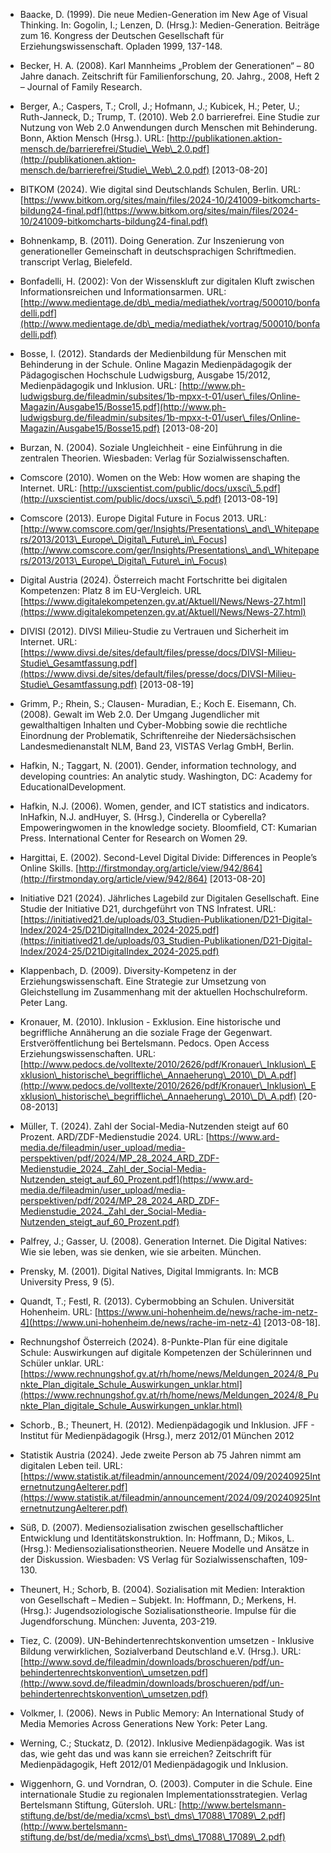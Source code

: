 <!-- filename: 99_Literatur.md -->
<!-- title: Literatur -->

- Baacke, D. (1999). Die neue Medien-Generation im New Age of Visual Thinking. In: Gogolin, I.; Lenzen, D. (Hrsg.): Medien-Generation. Beiträge zum 16. Kongress der Deutschen Gesellschaft für Erziehungswissenschaft. Opladen 1999, 137-148.

- Becker, H. A. (2008). Karl Mannheims „Problem der Generationen“ – 80 Jahre danach. Zeitschrift für Familienforschung, 20. Jahrg., 2008, Heft 2 – Journal of Family Research.

- Berger, A.; Caspers, T.; Croll, J.; Hofmann, J.; Kubicek, H.; Peter, U.; Ruth-Janneck, D.; Trump, T. (2010). Web 2.0 barrierefrei. Eine Studie zur Nutzung von Web 2.0 Anwendungen durch Menschen mit Behinderung. Bonn, Aktion Mensch (Hrsg.). URL: [http://publikationen.aktion-mensch.de/barrierefrei/Studie\_Web\_2.0.pdf](http://publikationen.aktion-mensch.de/barrierefrei/Studie\_Web\_2.0.pdf) \[2013-08-20]

- BITKOM (2024). Wie digital sind Deutschlands Schulen, Berlin. URL: [https://www.bitkom.org/sites/main/files/2024-10/241009-bitkomcharts-bildung24-final.pdf](https://www.bitkom.org/sites/main/files/2024-10/241009-bitkomcharts-bildung24-final.pdf)

- Bohnenkamp, B. (2011). Doing Generation. Zur Inszenierung von generationeller Gemeinschaft in deutschsprachigen Schriftmedien. transcript Verlag, Bielefeld.

- Bonfadelli, H. (2002): Von der Wissenskluft zur digitalen Kluft zwischen Informationsreichen und Informationsarmen. URL: [http://www.medientage.de/db\_media/mediathek/vortrag/500010/bonfadelli.pdf](http://www.medientage.de/db\_media/mediathek/vortrag/500010/bonfadelli.pdf)

- Bosse, I. (2012). Standards der Medienbildung für Menschen mit Behinderung in der Schule. Online Magazin Medienpädagogik der Pädagogischen Hochschule Ludwigsburg, Ausgabe 15/2012, Medienpädagogik und Inklusion. URL: [http://www.ph-ludwigsburg.de/fileadmin/subsites/1b-mpxx-t-01/user\_files/Online-Magazin/Ausgabe15/Bosse15.pdf](http://www.ph-ludwigsburg.de/fileadmin/subsites/1b-mpxx-t-01/user\_files/Online-Magazin/Ausgabe15/Bosse15.pdf) \[2013-08-20]

- Burzan, N. (2004). Soziale Ungleichheit - eine Einführung in die zentralen Theorien. Wiesbaden: Verlag für Sozialwissenschaften.

- Comscore (2010). Women on the Web: How women are shaping the Internet. URL: [http://uxscientist.com/public/docs/uxsci\_5.pdf](http://uxscientist.com/public/docs/uxsci\_5.pdf) \[2013-08-19]

- Comscore (2013). Europe Digital Future in Focus 2013. URL: [http://www.comscore.com/ger/Insights/Presentations\_and\_Whitepapers/2013/2013\_Europe\_Digital\_Future\_in\_Focus](http://www.comscore.com/ger/Insights/Presentations\_and\_Whitepapers/2013/2013\_Europe\_Digital\_Future\_in\_Focus)

- Digital Austria (2024). Österreich macht Fortschritte bei digitalen Kompetenzen: Platz 8 im EU-Vergleich. URL [https://www.digitalekompetenzen.gv.at/Aktuell/News/News-27.html](https://www.digitalekompetenzen.gv.at/Aktuell/News/News-27.html)

- DIVISI (2012). DIVSI Milieu-Studie zu Vertrauen und Sicherheit im Internet. URL: [https://www.divsi.de/sites/default/files/presse/docs/DIVSI-Milieu-Studie\_Gesamtfassung.pdf](https://www.divsi.de/sites/default/files/presse/docs/DIVSI-Milieu-Studie\_Gesamtfassung.pdf) \[2013-08-19]

- Grimm, P.; Rhein, S.; Clausen- Muradian, E.; Koch E. Eisemann, Ch. (2008). Gewalt im Web 2.0. Der Umgang Jugendlicher mit gewalthaltigen Inhalten und Cyber-Mobbing sowie die rechtliche Einordnung der Problematik, Schriftenreihe der Niedersächsischen Landesmedienanstalt NLM, Band 23, VISTAS Verlag GmbH, Berlin.

- Hafkin, N.; Taggart, N. (2001). Gender, information technology, and developing countries: An analytic study. Washington, DC: Academy for EducationalDevelopment.

- Hafkin, N.J. (2006). Women, gender, and ICT statistics and indicators. InHafkin, N.J. andHuyer, S. (Hrsg.), Cinderella or Cyberella? Empoweringwomen in the knowledge society. Bloomfield, CT: Kumarian Press. International Center for Research on Women 29.

- Hargittai, E. (2002). Second-Level Digital Divide: Differences in People’s Online Skills. [http://firstmonday.org/article/view/942/864](http://firstmonday.org/article/view/942/864) \[2013-08-20]

- Initiative D21 (2024). Jährliches Lagebild zur Digitalen Gesellschaft. Eine Studie der Initiative D21, durchgeführt von TNS Infratest. URL: [https://initiatived21.de/uploads/03_Studien-Publikationen/D21-Digital-Index/2024-25/D21DigitalIndex_2024-2025.pdf](https://initiatived21.de/uploads/03_Studien-Publikationen/D21-Digital-Index/2024-25/D21DigitalIndex_2024-2025.pdf)
  
- Klappenbach, D. (2009). Diversity-Kompetenz in der Erziehungswissenschaft. Eine Strategie zur Umsetzung von Gleichstellung im Zusammenhang mit der aktuellen Hochschulreform. Peter Lang.

- Kronauer, M. (2010). Inklusion - Exklusion. Eine historische und begriffliche Annäherung an die soziale Frage der Gegenwart. Erstveröffentlichung bei Bertelsmann. Pedocs. Open Access Erziehungswissenschaften. URL: [http://www.pedocs.de/volltexte/2010/2626/pdf/Kronauer\_Inklusion\_Exklusion\_historische\_begriffliche\_Annaeherung\_2010\_D\_A.pdf](http://www.pedocs.de/volltexte/2010/2626/pdf/Kronauer\_Inklusion\_Exklusion\_historische\_begriffliche\_Annaeherung\_2010\_D\_A.pdf) \[20-08-2013]

- Müller, T. (2024). Zahl der Social-Media-Nutzenden steigt auf 60 Prozent. ARD/ZDF-Medienstudie 2024. URL: [https://www.ard-media.de/fileadmin/user_upload/media-perspektiven/pdf/2024/MP_28_2024_ARD_ZDF-Medienstudie_2024._Zahl_der_Social-Media-Nutzenden_steigt_auf_60_Prozent.pdf](https://www.ard-media.de/fileadmin/user_upload/media-perspektiven/pdf/2024/MP_28_2024_ARD_ZDF-Medienstudie_2024._Zahl_der_Social-Media-Nutzenden_steigt_auf_60_Prozent.pdf)

- Palfrey, J.; Gasser, U. (2008). Generation Internet. Die Digital Natives: Wie sie leben, was sie denken, wie sie arbeiten. München.

- Prensky, M. (2001). Digital Natives, Digital Immigrants. In: MCB University Press, 9 (5).

- Quandt, T.; Festl, R. (2013). Cybermobbing an Schulen. Universität Hohenheim. URL: [https://www.uni-hohenheim.de/news/rache-im-netz-4](https://www.uni-hohenheim.de/news/rache-im-netz-4) \[2013-08-18].

- Rechnungshof Österreich (2024). 8-Punkte-Plan für eine digitale Schule: Auswirkungen auf digitale Kompetenzen der Schülerinnen und Schüler unklar. URL: [https://www.rechnungshof.gv.at/rh/home/news/Meldungen_2024/8_Punkte_Plan_digitale_Schule_Auswirkungen_unklar.html](https://www.rechnungshof.gv.at/rh/home/news/Meldungen_2024/8_Punkte_Plan_digitale_Schule_Auswirkungen_unklar.html)

- Schorb., B.; Theunert, H. (2012). Medienpädagogik und Inklusion. JFF - Institut für Medienpädagogik (Hrsg.), merz 2012/01 München 2012

- Statistik Austria (2024). Jede zweite Person ab 75 Jahren nimmt am digitalen Leben teil. URL: [https://www.statistik.at/fileadmin/announcement/2024/09/20240925InternetnutzungAelterer.pdf](https://www.statistik.at/fileadmin/announcement/2024/09/20240925InternetnutzungAelterer.pdf)

- Süß, D. (2007). Mediensozialisation zwischen gesellschaftlicher Entwicklung und Identitätskonstruktion. In: Hoffmann, D.; Mikos, L. (Hrsg.): Mediensozialisationstheorien. Neuere Modelle und Ansätze in der Diskussion. Wiesbaden: VS Verlag für Sozialwissenschaften, 109-130.

- Theunert, H.; Schorb, B. (2004). Sozialisation mit Medien: Interaktion von Gesellschaft – Medien – Subjekt. In: Hoffmann, D.; Merkens, H. (Hrsg.): Jugendsoziologische Sozialisationstheorie. Impulse für die Jugendforschung. München: Juventa, 203-219.

- Tiez, C. (2009). UN-Behindertenrechtskonvention umsetzen - Inklusive Bildung verwirklichen, Sozialverband Deutschland e.V. (Hrsg.). URL: [http://www.sovd.de/fileadmin/downloads/broschueren/pdf/un-behindertenrechtskonvention\_umsetzen.pdf](http://www.sovd.de/fileadmin/downloads/broschueren/pdf/un-behindertenrechtskonvention\_umsetzen.pdf)

- Volkmer, I. (2006). News in Public Memory: An International Study of Media Memories Across Generations New York: Peter Lang.

- Werning, C.; Stuckatz, D. (2012). Inklusive Medienpädagogik. Was ist das, wie geht das und was kann sie erreichen? Zeitschrift für Medienpädagogik, Heft 2012/01 Medienpädagogik und Inklusion.

- Wiggenhorn, G. und Vorndran, O. (2003). Computer in die Schule. Eine internationale Studie zu regionalen Implementationsstrategien. Verlag Bertelsmann Stiftung, Gütersloh. URL: [http://www.bertelsmann-stiftung.de/bst/de/media/xcms\_bst\_dms\_17088\_17089\_2.pdf](http://www.bertelsmann-stiftung.de/bst/de/media/xcms\_bst\_dms\_17088\_17089\_2.pdf)
